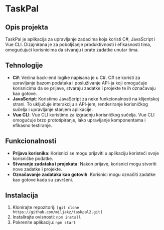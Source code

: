 # TaskPal

## Opis projekta

TaskPal je aplikacija za upravljanje zadacima koja koristi C#, JavaScript i Vue CLI. Dizajnirana je za poboljšanje produktivnosti i efikasnosti tima, omogućujući korisnicima da stvaraju i prate zadatke unutar tima.

## Tehnologije

- **C#**: Većina back-end logike napisana je u C#. C# se koristi za upravljanje bazom podataka i posluživanje API-ja koji omogućuje korisnicima da se prijave, stvaraju zadatke i projekte te ih označavaju kao gotove.
- **JavaScript**: Koristimo JavaScript za neke funkcionalnosti na klijentskoj strani. To uključuje interakciju s API-jem, renderiranje korisničkog sučelja i upravljanje stanjem aplikacije.
- **Vue CLI**: Vue CLI koristimo za izgradnju korisničkog sučelja. Vue CLI omogućuje brzo prototipiranje, lako upravljanje komponentama i efikasno testiranje.

## Funkcionalnosti

- **Prijava korisnika**: Korisnici se mogu prijaviti u aplikaciju koristeći svoje korisničke podatke.
- **Stvaranje zadataka i projekata**: Nakon prijave, korisnici mogu stvoriti nove zadatke i projekte.
- **Označavanje zadataka kao gotovih**: Korisnici mogu označiti zadatke kao gotove kada su završeni.

## Instalacija

1. Klonirajte repozitorij: `[git clone https://github.com/miljakz/taskpal2.git]`
2. Instalirajte ovisnosti: `npm install`
3. Pokrenite aplikaciju: `npm start`

